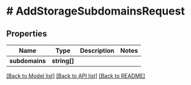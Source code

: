# # AddStorageSubdomainsRequest

## Properties

Name | Type | Description | Notes
------------ | ------------- | ------------- | -------------
**subdomains** | **string[]** |  |

[[Back to Model list]](../../README.md#models) [[Back to API list]](../../README.md#endpoints) [[Back to README]](../../README.md)
